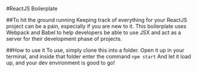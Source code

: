#ReactJS Boilerplate

##To hit the ground running
Keeping track of everything for your ReactJS project can be a pain, especially if you are new to it. This boilerplate uses Webpack and Babel to help developers be able to use JSX and act as a server for their development phase of projects.

##How to use it
To use, simply clone this into a folder. Open it up in your terminal, and inside that folder enter the command
```npm start```
And let it load up, and your dev environment is good to go!
